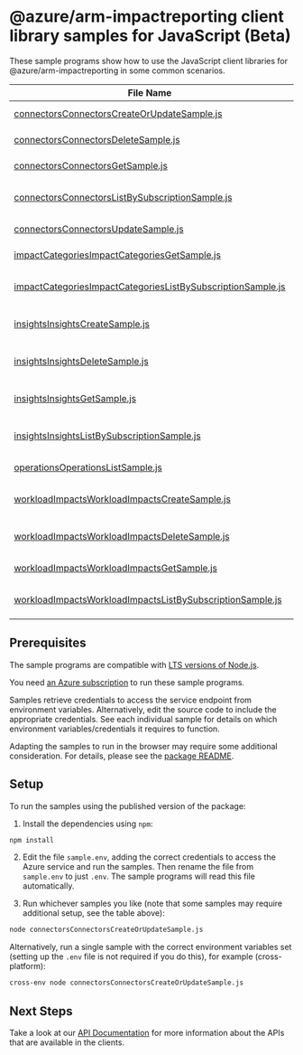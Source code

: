 # @azure/arm-impactreporting client library samples for JavaScript (Beta)

These sample programs show how to use the JavaScript client libraries for @azure/arm-impactreporting in some common scenarios.

| **File Name**                                                                                                           | **Description**                                                                                                                  |
| ----------------------------------------------------------------------------------------------------------------------- | -------------------------------------------------------------------------------------------------------------------------------- |
| [connectorsConnectorsCreateOrUpdateSample.js][connectorsconnectorscreateorupdatesample]                                 | create a Connector x-ms-original-file: 2024-05-01-preview/Connectors_CreateOrUpdate.json                                         |
| [connectorsConnectorsDeleteSample.js][connectorsconnectorsdeletesample]                                                 | delete a Connector x-ms-original-file: 2024-05-01-preview/Connectors_Delete.json                                                 |
| [connectorsConnectorsGetSample.js][connectorsconnectorsgetsample]                                                       | get a Connector x-ms-original-file: 2024-05-01-preview/Connectors_Get.json                                                       |
| [connectorsConnectorsListBySubscriptionSample.js][connectorsconnectorslistbysubscriptionsample]                         | list Connector resources by subscription ID x-ms-original-file: 2024-05-01-preview/Connectors_ListBySubscription.json            |
| [connectorsConnectorsUpdateSample.js][connectorsconnectorsupdatesample]                                                 | update a Connector x-ms-original-file: 2024-05-01-preview/Connectors_Update.json                                                 |
| [impactCategoriesImpactCategoriesGetSample.js][impactcategoriesimpactcategoriesgetsample]                               | get a ImpactCategory x-ms-original-file: 2024-05-01-preview/ImpactCategories_Get.json                                            |
| [impactCategoriesImpactCategoriesListBySubscriptionSample.js][impactcategoriesimpactcategorieslistbysubscriptionsample] | list ImpactCategory resources by subscription x-ms-original-file: 2024-05-01-preview/ImpactCategories_ListBySubscription.json    |
| [insightsInsightsCreateSample.js][insightsinsightscreatesample]                                                         | create Insight resource, This is Admin only operation x-ms-original-file: 2024-05-01-preview/Insights_Create.json                |
| [insightsInsightsDeleteSample.js][insightsinsightsdeletesample]                                                         | delete Insight resource, This is Admin only operation x-ms-original-file: 2024-05-01-preview/Insights_Delete.json                |
| [insightsInsightsGetSample.js][insightsinsightsgetsample]                                                               | get Insight resources by workloadImpactName and insightName x-ms-original-file: 2024-05-01-preview/Insights_Get_diagnostics.json |
| [insightsInsightsListBySubscriptionSample.js][insightsinsightslistbysubscriptionsample]                                 | list Insight resources by workloadImpactName x-ms-original-file: 2024-05-01-preview/Insights_ListBySubscription.json             |
| [operationsOperationsListSample.js][operationsoperationslistsample]                                                     | list the operations for the provider x-ms-original-file: 2024-05-01-preview/Operations_List.json                                 |
| [workloadImpactsWorkloadImpactsCreateSample.js][workloadimpactsworkloadimpactscreatesample]                             | create a WorkloadImpact x-ms-original-file: 2024-05-01-preview/WorkloadArmOperation_create.json                                  |
| [workloadImpactsWorkloadImpactsDeleteSample.js][workloadimpactsworkloadimpactsdeletesample]                             | delete a WorkloadImpact x-ms-original-file: 2024-05-01-preview/WorkloadImpact_Delete.json                                        |
| [workloadImpactsWorkloadImpactsGetSample.js][workloadimpactsworkloadimpactsgetsample]                                   | get a WorkloadImpact x-ms-original-file: 2024-05-01-preview/WorkloadImpact_Get.json                                              |
| [workloadImpactsWorkloadImpactsListBySubscriptionSample.js][workloadimpactsworkloadimpactslistbysubscriptionsample]     | list WorkloadImpact resources by subscription ID x-ms-original-file: 2024-05-01-preview/WorkloadImpacts_ListBySubscription.json  |

## Prerequisites

The sample programs are compatible with [LTS versions of Node.js](https://github.com/nodejs/release#release-schedule).

You need [an Azure subscription][freesub] to run these sample programs.

Samples retrieve credentials to access the service endpoint from environment variables. Alternatively, edit the source code to include the appropriate credentials. See each individual sample for details on which environment variables/credentials it requires to function.

Adapting the samples to run in the browser may require some additional consideration. For details, please see the [package README][package].

## Setup

To run the samples using the published version of the package:

1. Install the dependencies using `npm`:

```bash
npm install
```

2. Edit the file `sample.env`, adding the correct credentials to access the Azure service and run the samples. Then rename the file from `sample.env` to just `.env`. The sample programs will read this file automatically.

3. Run whichever samples you like (note that some samples may require additional setup, see the table above):

```bash
node connectorsConnectorsCreateOrUpdateSample.js
```

Alternatively, run a single sample with the correct environment variables set (setting up the `.env` file is not required if you do this), for example (cross-platform):

```bash
cross-env node connectorsConnectorsCreateOrUpdateSample.js
```

## Next Steps

Take a look at our [API Documentation][apiref] for more information about the APIs that are available in the clients.

[connectorsconnectorscreateorupdatesample]: https://github.com/Azure/azure-sdk-for-js/blob/main/sdk/impactreporting/arm-impactreporting/samples/v1-beta/javascript/connectorsConnectorsCreateOrUpdateSample.js
[connectorsconnectorsdeletesample]: https://github.com/Azure/azure-sdk-for-js/blob/main/sdk/impactreporting/arm-impactreporting/samples/v1-beta/javascript/connectorsConnectorsDeleteSample.js
[connectorsconnectorsgetsample]: https://github.com/Azure/azure-sdk-for-js/blob/main/sdk/impactreporting/arm-impactreporting/samples/v1-beta/javascript/connectorsConnectorsGetSample.js
[connectorsconnectorslistbysubscriptionsample]: https://github.com/Azure/azure-sdk-for-js/blob/main/sdk/impactreporting/arm-impactreporting/samples/v1-beta/javascript/connectorsConnectorsListBySubscriptionSample.js
[connectorsconnectorsupdatesample]: https://github.com/Azure/azure-sdk-for-js/blob/main/sdk/impactreporting/arm-impactreporting/samples/v1-beta/javascript/connectorsConnectorsUpdateSample.js
[impactcategoriesimpactcategoriesgetsample]: https://github.com/Azure/azure-sdk-for-js/blob/main/sdk/impactreporting/arm-impactreporting/samples/v1-beta/javascript/impactCategoriesImpactCategoriesGetSample.js
[impactcategoriesimpactcategorieslistbysubscriptionsample]: https://github.com/Azure/azure-sdk-for-js/blob/main/sdk/impactreporting/arm-impactreporting/samples/v1-beta/javascript/impactCategoriesImpactCategoriesListBySubscriptionSample.js
[insightsinsightscreatesample]: https://github.com/Azure/azure-sdk-for-js/blob/main/sdk/impactreporting/arm-impactreporting/samples/v1-beta/javascript/insightsInsightsCreateSample.js
[insightsinsightsdeletesample]: https://github.com/Azure/azure-sdk-for-js/blob/main/sdk/impactreporting/arm-impactreporting/samples/v1-beta/javascript/insightsInsightsDeleteSample.js
[insightsinsightsgetsample]: https://github.com/Azure/azure-sdk-for-js/blob/main/sdk/impactreporting/arm-impactreporting/samples/v1-beta/javascript/insightsInsightsGetSample.js
[insightsinsightslistbysubscriptionsample]: https://github.com/Azure/azure-sdk-for-js/blob/main/sdk/impactreporting/arm-impactreporting/samples/v1-beta/javascript/insightsInsightsListBySubscriptionSample.js
[operationsoperationslistsample]: https://github.com/Azure/azure-sdk-for-js/blob/main/sdk/impactreporting/arm-impactreporting/samples/v1-beta/javascript/operationsOperationsListSample.js
[workloadimpactsworkloadimpactscreatesample]: https://github.com/Azure/azure-sdk-for-js/blob/main/sdk/impactreporting/arm-impactreporting/samples/v1-beta/javascript/workloadImpactsWorkloadImpactsCreateSample.js
[workloadimpactsworkloadimpactsdeletesample]: https://github.com/Azure/azure-sdk-for-js/blob/main/sdk/impactreporting/arm-impactreporting/samples/v1-beta/javascript/workloadImpactsWorkloadImpactsDeleteSample.js
[workloadimpactsworkloadimpactsgetsample]: https://github.com/Azure/azure-sdk-for-js/blob/main/sdk/impactreporting/arm-impactreporting/samples/v1-beta/javascript/workloadImpactsWorkloadImpactsGetSample.js
[workloadimpactsworkloadimpactslistbysubscriptionsample]: https://github.com/Azure/azure-sdk-for-js/blob/main/sdk/impactreporting/arm-impactreporting/samples/v1-beta/javascript/workloadImpactsWorkloadImpactsListBySubscriptionSample.js
[apiref]: https://learn.microsoft.com/javascript/api/@azure/arm-impactreporting?view=azure-node-preview
[freesub]: https://azure.microsoft.com/free/
[package]: https://github.com/Azure/azure-sdk-for-js/tree/main/sdk/impactreporting/arm-impactreporting/README.md
